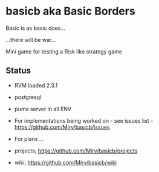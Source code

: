 # basicb aka Basic Borders
Basic is as basic does...

...there will be war...

Mini game for testing a Risk like strategy game

## Status

- RVM loaded 2.3.1
- postgresql
- puma server in all ENV
- For implementations being worked on - see issues list - https://github.com/Mirv/basicb/issues

- For plans ... 

- projects;  https://github.com/Mirv/basicb/projects
- wiki;  https://github.com/Mirv/basicb/wiki

